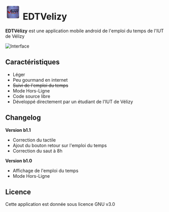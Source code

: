 # <img src="https://github.com/Astropilot/EDTVelizy/blob/master/app/src/main/ic_logo-web.png" height="48px" width="48px" title="Icon" alt="Icon"/> EDTVelizy

**EDTVélizy** est une application mobile android de l'emploi du temps de l'IUT de Vélizy

<img src="http://astropilot.altervista.org/appli/interface3.png" height="437px" width="246px" title="Interface" alt="Interface"/>

## Caractéristiques

* Léger
* Peu gourmand en internet
* ~~Suivi de l'emploi du temps~~
* Mode Hors-Ligne
* Code source libre
* Développé directement par un étudiant de l'IUT de Vélizy

## Changelog

**Version b1.1**
* Correction du tactile
* Ajout du bouton retour sur l'emploi du temps
* Correction du saut à 8h

**Version b1.0**
* Affichage de l'emploi du temps
* Mode Hors-Ligne

## Licence

Cette application est donnée sous licence GNU v3.0
